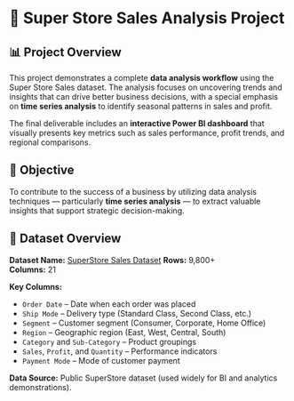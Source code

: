 # 🛒 Super Store Sales Analysis Project

## 📊 Project Overview
This project demonstrates a complete **data analysis workflow** using the Super Store Sales dataset. The analysis focuses on uncovering trends and insights that can drive better business decisions, with a special emphasis on **time series analysis** to identify seasonal patterns in sales and profit.

The final deliverable includes an **interactive Power BI dashboard** that visually presents key metrics such as sales performance, profit trends, and regional comparisons.

## 🎯 Objective
To contribute to the success of a business by utilizing data analysis techniques — particularly **time series analysis** — to extract valuable insights that support strategic decision-making.

## 📁 Dataset Overview
**Dataset Name:** [SuperStore Sales Dataset](https://github.com/techcareertech/Data-Analysis-project/blob/main/SuperStore_Sales_Dataset.csv) 
**Rows:** 9,800+  
**Columns:** 21

**Key Columns:**
- `Order Date` – Date when each order was placed  
- `Ship Mode` – Delivery type (Standard Class, Second Class, etc.)  
- `Segment` – Customer segment (Consumer, Corporate, Home Office)  
- `Region` – Geographic region (East, West, Central, South)  
- `Category` and `Sub-Category` – Product groupings  
- `Sales`, `Profit`, and `Quantity` – Performance indicators  
- `Payment Mode` – Mode of customer payment  

**Data Source:** Public SuperStore dataset (used widely for BI and analytics demonstrations).  
